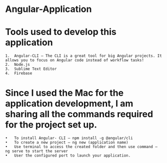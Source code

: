 # Angular-Application
 
# Tools used to develop this application
    1.	Angular-CLI – The CLI is a great tool for big Angular projects. It allows you to focus on Angular code instead of workflow tasks!
    2.	Node.js
    3.	Sublime Text Editor
    4.	Firebase 

# Since I used the Mac for the application development, I am sharing all the commands required for the project set up. 
    •	To install Angular- CLI – npm install -g @angular/cli
    •	To create a new project – ng new (application name)
    •	Use terminal to access the created folder and then use command – ng serve to start the server
    •	User the configured port to launch your application.
    
    
    
